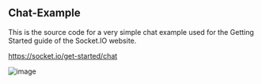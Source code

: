 ## Chat-Example

This is the source code for a very simple chat example used for the Getting Started guide of the Socket.IO website.

https://socket.io/get-started/chat



![image](https://user-images.githubusercontent.com/80922036/160617062-c08e4f6a-74ce-4263-ba6d-6427bff62b12.png)





